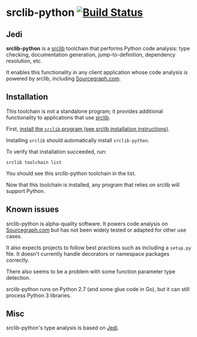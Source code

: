 # srclib-python [![Build Status](https://travis-ci.org/sourcegraph/srclib-python.png?branch=master)](https://travis-ci.org/sourcegraph/srclib-python)

## Jedi

**srclib-python** is a [srclib](https://sourcegraph.com/sourcegraph/srclib)
toolchain that performs Python code analysis: type checking, documentation
generation, jump-to-definition, dependency resolution, etc.

It enables this functionality in any client application whose code analysis is
powered by srclib, including [Sourcegraph.com](https://sourcegraph.com).

## Installation

This toolchain is not a standalone program; it provides additional functionality
to applications that use [srclib](https://srclib.org).

First,
[install the `srclib` program (see srclib installation instructions)](https://srclib.org/gettingstarted/).

Installing `srclib` should automatically install `srclib-python`.

To verify that installation succeeded, run:

```
srclib toolchain list
```

You should see this srclib-python toolchain in the list.

Now that this toolchain is installed, any program that relies on srclib will support Python.


## Known issues

srclib-python is alpha-quality software. It powers code analysis on
[Sourcegraph.com](https://sourcegraph.com) but has not been widely tested or
adapted for other use cases.

It also expects projects to follow best practices such as including a `setup.py` file. It doesn't currently handle
decorators or namespace packages correctly.

There also seems to be a problem with some function parameter type detection.

srclib-python runs on Python 2.7 (and some glue code in Go), but it can still process Python 3 libraries.


## Misc

srclib-python's type analysis is based on
[Jedi](https://github.com/davidhalter/jedi).
